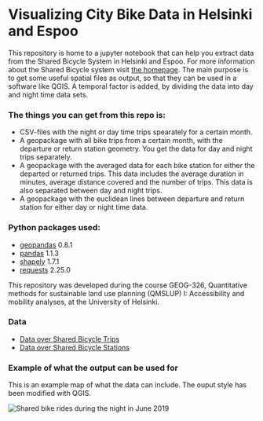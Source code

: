 # Visualizing City Bike Data in Helsinki and Espoo

This repository is home to a jupyter notebook that can help you extract data from the Shared Bicycle System in Helsinki and Espoo. For more information about the Shared Bicycle system visit [the homepage](https://kaupunkipyorat.hsl.fi/en). The main purpose is to get some useful spatial files as output, so that they can be used in a software like QGIS. A temporal factor is added, by dividing the data into day and night time data sets.

### The things you can get from this repo is:
* CSV-files with the night or day time trips spearately for a certain month. 
* A geopackage with all bike trips from a certain month, with the departure or return station geometry. You get the data for day and night trips separately.
* A geopackage with the averaged data for each bike station for either the departed or returned trips. This data includes the average duration in minutes, average distance covered and the number of trips. This data is also separated between day and night trips.
* A geopackage with the euclidean lines between departure and return station for either day or night time data.

### Python packages used:
* [geopandas](http://geopandas.org/) 0.8.1
* [pandas](https://pandas.pydata.org/) 1.1.3
* [shapely](https://pypi.org/project/Shapely/) 1.7.1
* [requests](https://requests.readthedocs.io/en/master/) 2.25.0

This repository was developed during the course GEOG-326, Quantitative methods for sustainable land use planning (QMSLUP) I: Accessibility and mobility analyses, at the University of Helsinki.

### Data

* [Data over Shared Bicycle Trips](https://classic.hsl.fi/en/opendata)
* [Data over Shared Bicycle Stations](https://public-transport-hslhrt.opendata.arcgis.com/datasets/helsingin-ja-espoon-kaupunkipy%C3%B6r%C3%A4asemat/data)

### Example of what the output can be used for

This is an example map of what the data can include. The ouput style has been modified with QGIS.

![Shared bike rides during the night in June 2019](https://github.com/jeeemil/qmslup/blob/main/example_map.png)
